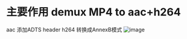 # 主要作用 demux MP4 to aac+h264
aac 添加ADTS header 
h264 转换成AnnexB模式
![image](https://github.com/user-attachments/assets/1aab9af5-e159-457c-ab61-38258777794c)
